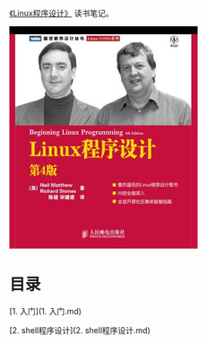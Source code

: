 [《Linux程序设计》](https://book.douban.com/subject/4831448/) 读书笔记。

![](img/cover/cover.jpg)

# 目录

[1. 入门](1. 入门.md)

[2. shell程序设计](2. shell程序设计.md)
